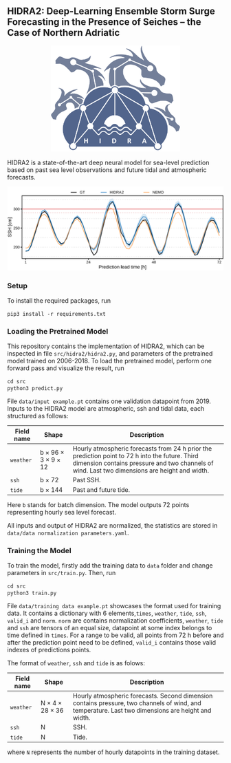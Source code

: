 ## HIDRA2: Deep-Learning Ensemble Storm Surge Forecasting in the Presence of Seiches – the Case of Northern Adriatic

<p align="center">
    <img src="images/logo.png" alt="HIDRA logo" width="300px">
</p>

HIDRA2 is a state-of-the-art deep neural model for sea-level prediction based on past sea level observations and future tidal and atmospheric forecasts.

![Qualitative example of sea level predictions (compared with NEMO, from 2020/10/14).](./images/qualitative_example-2020-10-14.png)


### Setup

To install the required packages, run
```
pip3 install -r requirements.txt
```

### Loading the Pretrained Model

This repository contains the implementation of HIDRA2, which can be inspected in file `src/hidra2/hidra2.py`, and parameters
of the pretrained model trained on 2006-2018. To load the pretrained model, perform one forward pass and visualize the
result, run

```
cd src
python3 predict.py
```

File `data/input example.pt` contains one validation datapoint from 2019. Inputs to the HIDRA2 model are atmospheric, 
ssh and tidal data, each structured as follows:

| Field name | Shape               | Description                                                                                                                                                                                      |
|------------|---------------------|--------------------------------------------------------------------------------------------------------------------------------------------------------------------------------------------------|
| `weather`  | b × 96 × 3 × 9 × 12 | Hourly atmospheric forecasts from 24 h prior the prediction point to 72 h into the future. Third dimension contains pressure and two channels of wind. Last two dimensions are height and width. |
| `ssh`      | b × 72              | Past SSH.                                                                                                                                                                                        |
| `tide`     | b × 144             | Past and future tide.                                                                                                                                                                            |

Here `b` stands for batch dimension. The model outputs 72 points representing hourly sea level forecast.

All inputs and output of HIDRA2 are normalized, the statistics are stored in `data/data normalization parameters.yaml`.

### Training the Model

To train the model, firstly add the training data to `data` folder and change parameters in `src/train.py`. Then, run

```
cd src
python3 train.py
```

File `data/training data example.pt` showcases the format used for training data. It contains a dictionary with 6 elements,`times`, `weather`, 
`tide`, `ssh`, `valid_i` and `norm`. `norm` are contains normalization coefficients, `weather`, `tide` and `ssh` are tensors of an equal size,
datapoint at some index belongs to time defined in `times`. For a range to be valid, all points from 72 h before and after
the prediction point need to be defined, `valid_i` contains those valid indexes of predictions points.

The format of `weather`, `ssh` and `tide` is as folows: 

| Field name | Shape           | Description                                                                                                                                        |
|------------|-----------------|----------------------------------------------------------------------------------------------------------------------------------------------------|
| `weather`  | N × 4 × 28 × 36 | Hourly atmospheric forecasts. Second dimension contains pressure, two channels of wind, and temperature. Last two dimensions are height and width. |
| `ssh`      | N               | SSH.                                                                                                                                               |
| `tide`     | N               | Tide.                                                                                                                                              |

where `N` represents the number of hourly datapoints in the training dataset.
